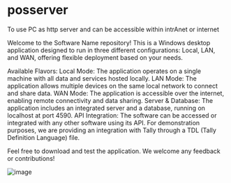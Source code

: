 # posserver
To use PC as http server and can be accessible within intrAnet or internet 


Welcome to the Software Name repository! This is a Windows desktop application designed to run in three different configurations: Local, LAN, and WAN, offering flexible deployment based on your needs.

Available Flavors:
Local Mode: The application operates on a single machine with all data and services hosted locally.
LAN Mode: The application allows multiple devices on the same local network to connect and share data.
WAN Mode: The application is accessible over the internet, enabling remote connectivity and data sharing.
Server & Database:
The application includes an integrated server and a database, running on localhost at port 4590.
API Integration:
The software can be accessed or integrated with any other software using its API. For demonstration purposes, we are providing an integration with Tally through a TDL (Tally Definition Language) file.

Feel free to download and test the application. We welcome any feedback or contributions!

![image](https://github.com/user-attachments/assets/f4baedb3-0569-473a-a3aa-98ceadabf27d)



